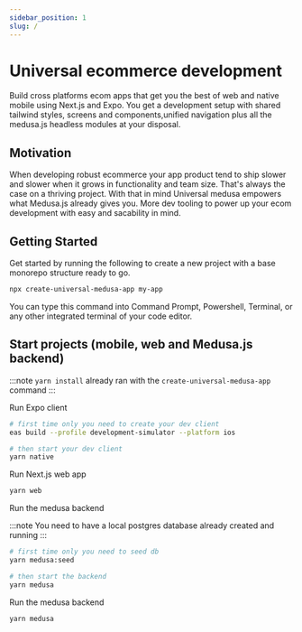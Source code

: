 ```yaml
---
sidebar_position: 1
slug: /
---
```


# Universal ecommerce development

Build cross platforms ecom apps that get you the best of web and native mobile using Next.js and Expo.
You get a development setup with shared tailwind styles, screens and components,unified navigation plus all the medusa.js headless modules at your disposal.

## Motivation
When developing robust ecommerce your app product tend to ship slower and slower when it grows in functionality and team size. That's always the case on a thriving project. With that in mind Universal medusa empowers what Medusa.js already gives you. More dev tooling to power up your ecom development with easy and sacability in mind.



## Getting Started

Get started by running the following to create a new project with a base monorepo structure ready to go.

```bash
npx create-universal-medusa-app my-app
```


You can type this command into Command Prompt, Powershell, Terminal, or any other integrated terminal of your code editor.

## Start projects (mobile, web and Medusa.js backend)

:::note
`yarn install` already ran with the `create-universal-medusa-app` command
:::

Run Expo client
```bash
# first time only you need to create your dev client
eas build --profile development-simulator --platform ios

# then start your dev client
yarn native
```

Run Next.js web app

```bash
yarn web
```

Run the medusa backend

:::note
You need to have a local postgres database already created and running
:::
```bash
# first time only you need to seed db
yarn medusa:seed

# then start the backend
yarn medusa
```

Run the medusa backend

```bash
yarn medusa
```

